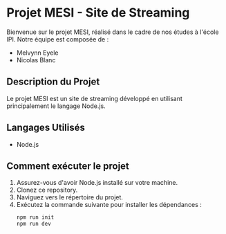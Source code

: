 # Projet MESI - Site de Streaming

Bienvenue sur le projet MESI, réalisé dans le cadre de nos études à l'école IPI. Notre équipe est composée de :


- Melvynn Eyele
- Nicolas Blanc

## Description du Projet

Le projet MESI est un site de streaming développé en utilisant principalement le langage Node.js.

## Langages Utilisés

- Node.js

## Comment exécuter le projet

1. Assurez-vous d'avoir Node.js installé sur votre machine.
2. Clonez ce repository.
3. Naviguez vers le répertoire du projet.
4. Exécutez la commande suivante pour installer les dépendances :
   ```bash
   npm run init
   npm run dev
   ```
